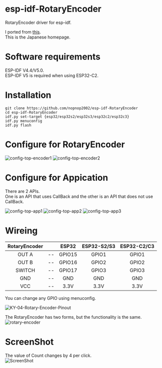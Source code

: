 # esp-idf-RotaryEncoder
RotaryEncoder driver for esp-idf.

I ported from [this](https://haizairenmei.com/2019/12/05/rotary-encoder/).   
This is the Japanese homepage.    

# Software requirements   
ESP-IDF V4.4/V5.0.   
ESP-IDF V5 is required when using ESP32-C2.   

# Installation
```
git clone https://github.com/nopnop2002/esp-idf-RotaryEncoder
cd esp-idf-RotaryEncoder
idf.py set-target {esp32/esp32s2/esp32s3/esp32c2/esp32c3}
idf.py menuconfig
idf.py flash
```

# Configure for RotaryEncoder

![config-top-encoder1](https://user-images.githubusercontent.com/6020549/223957718-6e0f99b7-2d86-4a99-b29b-b041238d2ecc.jpg)
![config-top-encoder2](https://user-images.githubusercontent.com/6020549/223957750-3547a623-0d32-4a6b-be5e-e619eb68cdd4.jpg)


# Configure for Appication
There are 2 APIs.   
One is an API that uses CallBack and the other is an API that does not use CallBack.   

![config-top-app1](https://user-images.githubusercontent.com/6020549/223958108-88626cf1-d20f-4efa-a908-2d8b726eb27b.jpg)
![config-top-app2](https://user-images.githubusercontent.com/6020549/223958112-1be05f0a-b40f-4d8e-93dc-20b58dd47862.jpg)
![config-top-app3](https://user-images.githubusercontent.com/6020549/223958114-cbe27c66-4247-4ad0-bb46-b7d7e0a06e91.jpg)



# Wireing

|RotaryEncoder||ESP32|ESP32-S2/S3|ESP32-C2/C3|
|:-:|:-:|:-:|:-:|:-:|
|OUT A|--|GPIO15|GPIO1|GPIO1|
|OUT B|--|GPIO16|GPIO2|GPIO2|
|SWITCH|--|GPIO17|GPIO3|GPIO3|
|GND|--|GND|GND|GND|
|VCC|--|3.3V|3.3V|3.3V|

You can change any GPIO using menuconfig.   

![KY-04-Rotary-Encoder-Pinout](https://user-images.githubusercontent.com/6020549/223959379-0fa835f7-8e8f-454b-8147-7b02e5173fb5.jpg)

The RotaryEncoder has two forms, but the functionality is the same.
![rotary-encoder](https://user-images.githubusercontent.com/6020549/223959616-e994e8ad-d612-414a-999e-dfc46d2b193c.jpeg)

# ScreenShot   
The value of Count changes by 4 per click.   
![ScreenShot](https://user-images.githubusercontent.com/6020549/223961866-44fbde58-b12e-498a-84e4-c50929e373f5.jpg)



